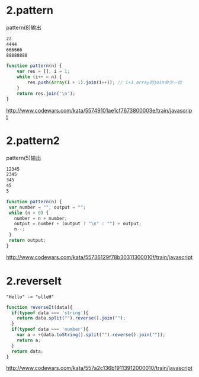 # 2.pattern
pattern(8)输出
```html
22
4444
666666
88888888
```
```js
function pattern(n) {
    var res = [], i = 1;
    while (i++ < n) {
        res.push(Array(i + 1).join(i++)); // i+1 array的join会少一位
    }
    return res.join('\n');
}
```
http://www.codewars.com/kata/55749101ae1cf7673800003e/train/javascript

# 2.pattern2
pattern(5)输出
```html
12345
2345
345
45
5
```
```js
function pattern(n) {
 var number = "", output = "";
 while (n > 0) {
   number = n + number;
   output = number + (output ? "\n" : "") + output;
   n--;
 }
 return output;
}
```
http://www.codewars.com/kata/55736129f78b30311300010f/train/javascript

# 2.reverseIt
`"Hello" -> "olleH"`
```js
function reverseIt(data){
  if(typeof data === 'string'){
    return data.split("").reverse().join("");
  }
  if(typeof data === 'number'){
    var a = +(data.toString().split("").reverse().join(""));
    return a;
  }
  return data;
}
```
http://www.codewars.com/kata/557a2c136b19113912000010/train/javascript
